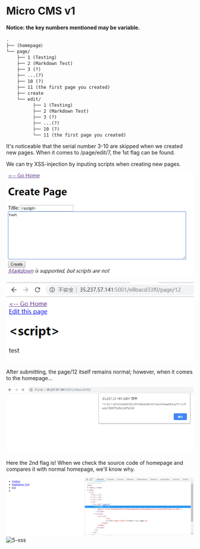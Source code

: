 # Micro CMS v1

<b>Notice: the key numbers mentioned may be variable.</b>

```
.
├── (homepage）
└── page/
    ├── 1 (Testing)
    ├── 2 (Markdown Test)
    ├── 3 (?)
    ├── ...(?)
    ├── 10 (?)
    ├── 11 (the first page you created)
    ├── create
    └── edit/
          ├── 1 (Testing)
          ├── 2 (Markdown Test)
          ├── 3 (?)
          ├── ...(?)
          ├── 10 (?)
          └── 11 (the first page you created)        
```
It's noticeable that the serial number 3-10 are skipped when we created new pages.
When it comes to /page/edit/7, the 1st flag can be found.

We can try XSS-injection by inputing scripts when creating new pages.

![1-xss](img/1-XSS.png)

![2-xss](img/2-XSS.png)

After submitting, the page/12 itself remains normal; however, when it comes to the homepage...

![3-xss](img/3-XSS.png)

Here the 2nd flag is!
When we check the source code of homepage and compares it with normal homepage, we'll know why.

![4-xss](img/4-XSS.png)
![5-xss](img/5-XSS.png)
